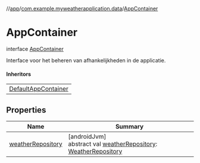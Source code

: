 //[app](../../../index.md)/[com.example.myweatherapplication.data](../index.md)/[AppContainer](index.md)

# AppContainer

interface [AppContainer](index.md)

Interface voor het beheren van afhankelijkheden in de applicatie.

#### Inheritors

| |
|---|
| [DefaultAppContainer](../-default-app-container/index.md) |

## Properties

| Name | Summary |
|---|---|
| [weatherRepository](weather-repository.md) | [androidJvm]<br>abstract val [weatherRepository](weather-repository.md): [WeatherRepository](../-weather-repository/index.md) |
